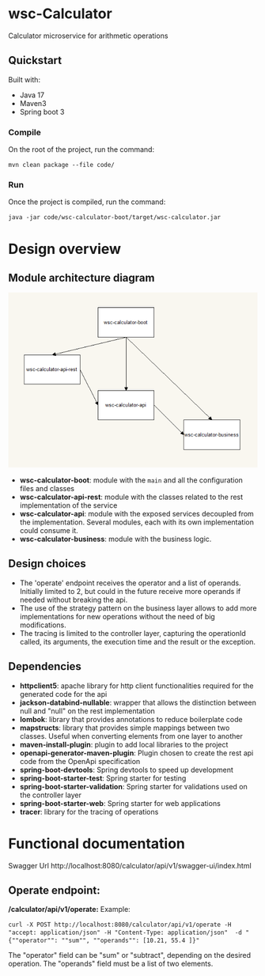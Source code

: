# wsc-Calculator
Calculator microservice for arithmetic operations

## Quickstart

Built with:

* Java 17
* Maven3
* Spring boot 3

### Compile
On the root of the project, run the command:
```
mvn clean package --file code/
```
### Run

Once the project is compiled, run the command:

```
java -jar code/wsc-calculator-boot/target/wsc-calculator.jar 
```

# Design overview
## Module architecture diagram
![ModuleArchitectureDiagram](docs/ModuleArchitectureDiagram.png)

* **wsc-calculator-boot**: module with the `main` and all the configuration files and classes
* **wsc-calculator-api-rest**: module with the classes related to the rest implementation of the service
* **wsc-calculator-api**: module with the exposed services decoupled from the implementation. Several modules, each with its own implementation could consume it.
* **wsc-calculator-business**: module with the business logic.

## Design choices
* The 'operate' endpoint receives the operator and a list of operands. Initially limited to 2, but could in the future receive more operands if needed without breaking the api.
* The use of the strategy pattern on the business layer allows to add more implementations for new operations without the need of big modifications.
* The tracing is limited to the controller layer, capturing the operationId called, its arguments, the execution time and the result or the exception.

## Dependencies
* **httpclient5**: apache library for http client functionalities required for the generated code for the api
* **jackson-databind-nullable**: wrapper that allows the distinction between null and "null" on the rest implementation
* **lombok**: library that provides annotations to reduce boilerplate code
* **mapstructs**: library that provides simple mappings between two classes. Useful when converting elements from one layer to another
* **maven-install-plugin**: plugin to add local libraries to the project
* **openapi-generator-maven-plugin**: Plugin chosen to create the rest api code from the OpenApi specification
* **spring-boot-devtools**: Spring devtools to speed up development
* **spring-boot-starter-test**: Spring starter for testing
* **spring-boot-starter-validation**: Spring starter for validations used on the controller layer
* **spring-boot-starter-web**: Spring starter for web applications
* **tracer**: library for the tracing of operations

# Functional documentation
Swagger Url http://localhost:8080/calculator/api/v1/swagger-ui/index.html

## Operate endpoint:

**/calculator/api/v1/operate:**
Example:
```
curl -X POST http://localhost:8080/calculator/api/v1/operate -H "accept: application/json" -H "Content-Type: application/json"  -d "{""operator"": ""sum"", ""operands"": [10.21, 55.4 ]}"
```

The "operator" field can be "sum" or "subtract", depending on the desired operation.
The "operands" field must be a list of two elements.

 